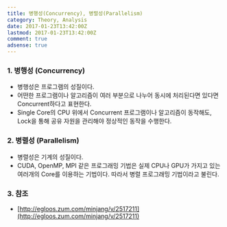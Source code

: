 ```yaml
---
title: 병행성(Concurrency), 병렬성(Parallelism)
category: Theory, Analysis
date: 2017-01-23T13:42:00Z
lastmod: 2017-01-23T13:42:00Z
comment: true
adsense: true
---
```


### 1. 병행성 (Concurrency)

* 병행성은 프로그램의 성질이다.
* 어떤한 프로그램이나 알고리즘이 여러 부분으로 나누어 동시에 처리된다면 있다면 Concurrent하다고 표현한다.
* Single Core의 CPU 위에서 Concurrent 프로그램이나 알고리즘이 동작해도, Lock을 통해 공유 자원을 관리해야 정상적인 동작을 수행한다.

### 2. 병렬성 (Parallelism)

* 병렬성은 기계의 성질이다.
* CUDA, OpenMP, MPI 같은 프로그래밍 기법은 실제 CPU나 GPU가 가지고 있는 여러개의 Core를 이용하는 기법이다. 따라서 병렬 프로그래밍 기법이라고 불린다.

### 3. 참조

* [http://egloos.zum.com/minjang/v/2517211](http://egloos.zum.com/minjang/v/2517211)
